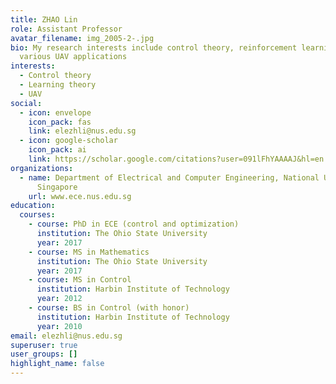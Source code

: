 ```yaml
---
title: ZHAO Lin
role: Assistant Professor
avatar_filename: img_2005-2-.jpg
bio: My research interests include control theory, reinforcement learning, and
  various UAV applications
interests:
  - Control theory
  - Learning theory
  - UAV
social:
  - icon: envelope
    icon_pack: fas
    link: elezhli@nus.edu.sg
  - icon: google-scholar
    icon_pack: ai
    link: https://scholar.google.com/citations?user=091lFhYAAAAJ&hl=en
organizations:
  - name: Department of Electrical and Computer Engineering, National University of
      Singapore
    url: www.ece.nus.edu.sg
education:
  courses:
    - course: PhD in ECE (control and optimization)
      institution: The Ohio State University
      year: 2017
    - course: MS in Mathematics
      institution: The Ohio State University
      year: 2017
    - course: MS in Control
      institution: Harbin Institute of Technology
      year: 2012
    - course: BS in Control (with honor)
      institution: Harbin Institute of Technology
      year: 2010
email: elezhli@nus.edu.sg
superuser: true
user_groups: []
highlight_name: false
---
```

